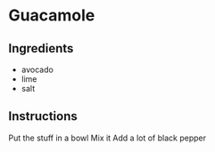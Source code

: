 # Guacamole
## Ingredients
* avocado
* lime
* salt
## Instructions
Put the stuff in a bowl
Mix it
Add a lot of black pepper
